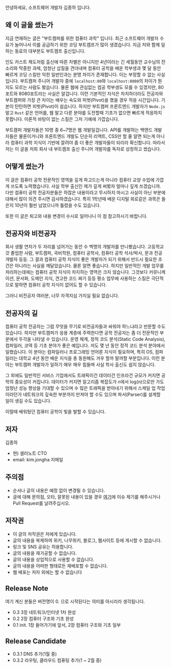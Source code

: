 안녕하세요, 소프트웨어 개발자 김종하 입니다.

## 왜 이 글을 썼는가

지금 연재하는 글은 "부트캠퍼를 위한 컴퓨터 과학" 입니다. 최근 소프트웨어 개발자 수요가 늘어나서 이를 공급하기 위한 코딩 부트캠프가 많이 생겼습니다. 지금 저와 함께 일하는 동료의 대부분도 부트캠프 출신입니다.

인도 카스트 제도처럼 출신에 따른 차별은 아니지만 4년이라는 긴 세월동안 교수님의 잔소리와 막중한 과제, 엄청난 삽질을 견뎌내며 컴퓨터 공학을 배운 학부생과 몇 달 동안 빠르게 코딩 스킬만 익힌 일반인과는 분명 차이가 존재합니다. 이는 부정할 수 없는 사실입니다. 부트캠퍼 주니어 개발자 중에 `localhost:80`와 `localhost:8080`의 차이가 뭔지도 모르는 사람도 봤습니다. 물론 웹에 관심없는 컴공 학부생도 모를 수 있겠지만, 80포트와 8080포트라는 사실은 알겁니다. 이런 기본적인 지식은 차치하더라도 전공자와 부트캠퍼와 가장 큰 차이는 배우는 속도와 피벗(Pivot)을 했을 경우 적응 시간입니다. 기본이 탄탄하면 피벗(Pivot)이 쉽습니다. 하지만 부트캠퍼 프론트엔드 개발자가 `Node.js` 말고 `Rust` 같은 언어를, 웹 말고 다른 분야를 도전할때 기초가 없으면 빠르게 적응하지 못합니다. 이론적 바탕이 없는 스킬은 그저 기예에 가깝습니다.

부트캠퍼 개발자들은 10명 중 6~7명은 웹 개발일겁니다. API를 개발하는 백엔드 개발자들은 물론이거니와 프론트엔드 개발도 단순히 리액트, CSS만 할 줄 알면 되는게 아니라 컴퓨터 과학 지식이 기반에 깔려야 좀 더 좋은 개발자들이 되리라 확신합니다. 따라서 저는 이 글을 저희 회사 내 부트캠프 출신 주니어 개발자를 독자로 상정하고 썼습니다.

## 어떻게 썼는가

이 글은 컴퓨터 공학 전문적인 영역을 깊게 파고드는게 아니라 컴퓨터 교양 수업에 가깝게 쓰도록 노력했습니다. 사실 학부 출신인 제가 깊게 써봤자 얼마나 깊게 쓰겠습니까. 다만 컴퓨터 공학 전공자분들은 하찮은 내용이라고 무시하지 마시고 사실이 아닌 부분에 대해서 많이 의견 주시면 감사하겠습니다. 특히 1학년때 배운 디지털 회로같은 과목은 들은지 10년이 훨씬 넘었으니까 틀렸을 수도 있습니다.

또한 이 글은 퇴고와 내용 변경이 수시로 일어나니 이 점 참고하시기 바랍니다.

## 전공자와 비전공자

회사 생활 연차가 두 자리를 넘어가는 동안 수 백명의 개발자를 만나봤습니다. 고등학교 갓 졸업한 사람, 부트캠퍼, 국비학원, 컴퓨터 공학사, 컴퓨터 공학 석사/박사, 문과 전공 개발자 등등. 그 결과 컴퓨터 공학 지식이 좋은 개발자가 되기 위해서 반드시 필요한 조건은 아니라는 사실을 깨달았습니다. 물론 알면 좋습니다. 하지만 일반적인 개발 업무를 처리하는데에는 컴퓨터 공학 지식이 차지하는 영역은 크지 않습니다. 그것보다 커뮤니케이션, 문서화, 도메인 지식, 견고한 코드 짜기 등등 평소 업무에 사용하는 스킬은 극단적으로 말하면 컴퓨터 공학 지식이 없어도 할 수 있습니다.

그러니 비전공자 여러분, 너무 자격지심 가지실 필요 없습니다.

## 전공자의 길

컴퓨터 공학 전공자는 그럼 무엇을 무기로 비전공자들과 싸워야 하느냐라고 반문할 수도 있습니다. 하지만 부트캠퍼가 응용 계층에 주력한다면 공학 전공자는 좀 더 전문적인 부분에서 두각을 나타낼 수 있습니다. 운영 체계, 정적 코드 분석(Static Code Analysis), 컴파일러, 코덱 등 기초 분야가 좋은 예입니다. 저도 몇 년 동안 정적 코드 분석 분야에서 일했습니다. 이 분야는 컴파일러나 프로그래밍 언어론 지식이 필요하며, 특히 OS, 컴파일러는 대학교 4년 동안 배운 지식을 총 동원해도 겨우 할까 말까할 부분입니다. 이런 분야는 부트캠퍼 개발자가 일하기 매우 매우 힘들며 사실 학사 출신도 쉽지 않습니다.

그 외에도 일반적인 서비스 기업에서도 트래픽이건 데이터건 인프라건 규모가 커지면 공학의 중요성이 커집니다. 데이터가 커지면 알고리즘 복잡도가 n에서 log(n)으로만 가도 엄청난 성능 향상을 기대할 수 있으며 수 많은 트래픽을 받아내기 위해서 스케일 업 작업이라던가 네트워크의 깊숙한 부분까지 만져야 할 수도 있으며 파서(Parser)를 설계할 일이 생길 수도 있습니다.

이럴때 배워뒀던 컴퓨터 공학이 빛을 발할 수 있습니다.

## 저자

김종하

- 현) 셀러노트 CTO
- email: kim.jongha 지메일

## 주의점

- 순서나 글의 내용은 예정 없이 변경될 수 있습니다.
- 글에 대해 문의점, 오타, 잘못된 내용이 있을 경우 [여기](https://github.com/wisedog/csbooks/issues)에 이슈 제기를 해주시거나 Pull Request를 날려주십시오.

## 저작권

- 이 글의 저작권은 저에게 있습니다.
- 글의 내용을 복제하여 위키, 나무위키, 블로그, 웹사이트 등에 게시할 수 없습니다.
- 링크 및 SNS 공유는 허용합니다.
- 글의 내용을 재가공할 수 없습니다.
- 글의 내용을 상업적으로 사용할 수 없습니다.
- 글의 내용을 어떠한 형태로든 재배포할 수 없습니다.
- 웹 배포는 저자 외에는 할 수 없습니다

## Release Note

여기 계신 분들은 버전명이 0. 으로 시작된다는 의미를 아시리라 생각됩니다.

- 0.3
  3장 네트워크/인터넷 1차 완성
- 0.2
  2장 컴퓨터 구조와 기초 완성
- 0.1
  init. 1장 들어가기에 앞서, 2장 컴퓨터 구조와 기초 일부

## Release Candidate

- 0.3.1
  DNS 추가(1월 중)
- 0.3.2
  라우팅, 클라우드 컴퓨팅 추가(1 ~ 2월 중)
